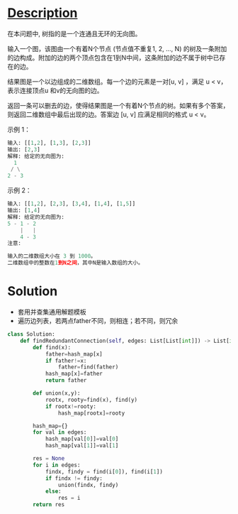 # [Description](https://leetcode-cn.com/problems/redundant-connection)

在本问题中, 树指的是一个连通且无环的无向图。

输入一个图，该图由一个有着N个节点 (节点值不重复1, 2, ..., N) 的树及一条附加的边构成。附加的边的两个顶点包含在1到N中间，这条附加的边不属于树中已存在的边。

结果图是一个以边组成的二维数组。每一个边的元素是一对[u, v] ，满足 u < v，表示连接顶点u 和v的无向图的边。

返回一条可以删去的边，使得结果图是一个有着N个节点的树。如果有多个答案，则返回二维数组中最后出现的边。答案边 [u, v] 应满足相同的格式 u < v。

示例 1：
```python
输入: [[1,2], [1,3], [2,3]]
输出: [2,3]
解释: 给定的无向图为:
  1
 / \
2 - 3
```
示例 2：
```python
输入: [[1,2], [2,3], [3,4], [1,4], [1,5]]
输出: [1,4]
解释: 给定的无向图为:
5 - 1 - 2
    |   |
    4 - 3
注意:

输入的二维数组大小在 3 到 1000。
二维数组中的整数在1到N之间，其中N是输入数组的大小。
```

# Solution
- 套用并查集通用解题模板
- 遍历边列表，若两点father不同，则相连；若不同，则冗余
```python
class Solution:
    def findRedundantConnection(self, edges: List[List[int]]) -> List[int]:
        def find(x):
            father=hash_map[x]
            if father!=x:
                father=find(father)
            hash_map[x]=father
            return father

        def union(x,y):
            rootx, rooty=find(x), find(y)
            if rootx!=rooty:
                hash_map[rootx]=rooty

        hash_map={}
        for val in edges:
            hash_map[val[0]]=val[0]
            hash_map[val[1]]=val[1]

        res = None
        for i in edges:
            findx, findy = find(i[0]), find(i[1])
            if findx != findy:
                union(findx, findy)
            else:
                res = i
        return res
```